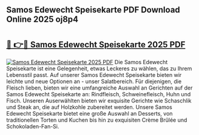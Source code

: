 ## Samos Edewecht Speisekarte PDF Download Online 2025 oj8p4

# <h2><a href="http://gcaee2o.nevu.top/?p=Samos+Edewecht+Speisekarte">🔗 👉🔴 Samos Edewecht Speisekarte 2025 PDF</a></h2>

[![Samos Edewecht Speisekarte 2025 PDF](https://i.imgur.com/dBaPXMq.png)](http://gcaee2o.nevu.top/?p=Samos+Edewecht+Speisekarte)
Die Samos Edewecht Speisekarte ist eine Gelegenheit, etwas Leckeres zu wählen, das zu Ihrem Lebensstil passt. Auf unserer Samos Edewecht Speisekarte bieten wir leichte und neue Optionen an - unser Salatbereich. Für diejenigen, die Fleisch lieben, bieten wir eine umfangreiche Auswahl an Gerichten auf der Samos Edewecht Speisekarte an: Rindfleisch, Schweinefleisch, Huhn und Fisch. Unseren Auserwählten bieten wir exquisite Gerichte wie Schaschlik und Steak an, die auf Holzkohle zubereitet werden. Unsere Samos Edewecht Speisekarte bietet eine große Auswahl an Desserts, von traditionellen Torten und Kuchen bis hin zu exquisiten Crème Brûlée und Schokoladen-Fan-Si.
